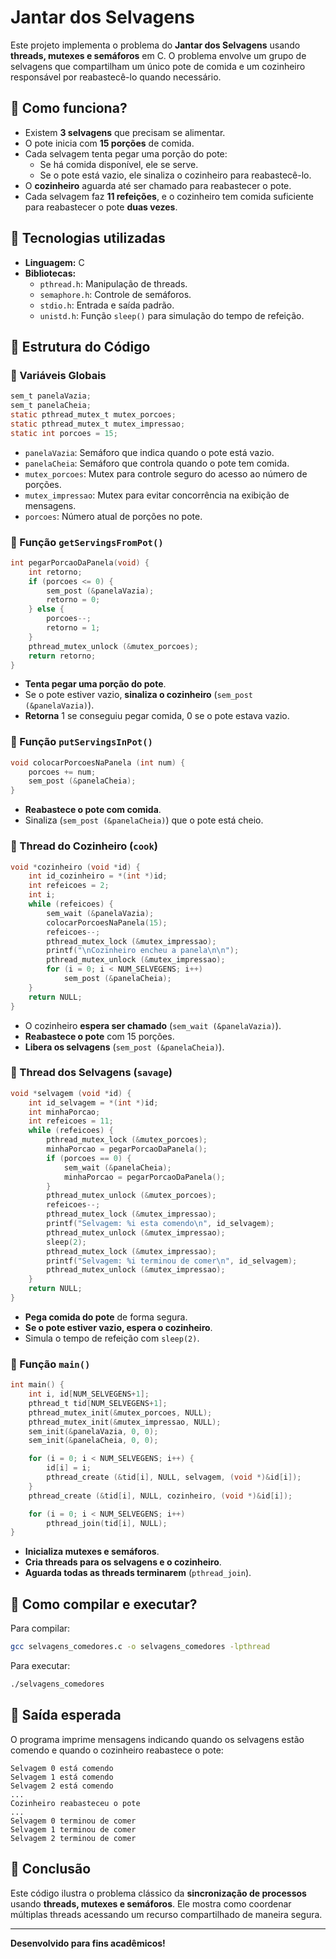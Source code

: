 # Jantar dos Selvagens

Este projeto implementa o problema do **Jantar dos Selvagens** usando **threads, mutexes e semáforos** em C. O problema envolve um grupo de selvagens que compartilham um único pote de comida e um cozinheiro responsável por reabastecê-lo quando necessário.

## 📌 Como funciona?

- Existem **3 selvagens** que precisam se alimentar.
- O pote inicia com **15 porções** de comida.
- Cada selvagem tenta pegar uma porção do pote:
  - Se há comida disponível, ele se serve.
  - Se o pote está vazio, ele sinaliza o cozinheiro para reabastecê-lo.
- O **cozinheiro** aguarda até ser chamado para reabastecer o pote.
- Cada selvagem faz **11 refeições**, e o cozinheiro tem comida suficiente para reabastecer o pote **duas vezes**.

## 📌 Tecnologias utilizadas

- **Linguagem:** C
- **Bibliotecas:**
  - `pthread.h`: Manipulação de threads.
  - `semaphore.h`: Controle de semáforos.
  - `stdio.h`: Entrada e saída padrão.
  - `unistd.h`: Função `sleep()` para simulação do tempo de refeição.

## 📌 Estrutura do Código

### 🔹 Variáveis Globais
```c
sem_t panelaVazia;
sem_t panelaCheia;
static pthread_mutex_t mutex_porcoes;
static pthread_mutex_t mutex_impressao;
static int porcoes = 15;
```
- `panelaVazia`: Semáforo que indica quando o pote está vazio.
- `panelaCheia`: Semáforo que controla quando o pote tem comida.
- `mutex_porcoes`: Mutex para controle seguro do acesso ao número de porções.
- `mutex_impressao`: Mutex para evitar concorrência na exibição de mensagens.
- `porcoes`: Número atual de porções no pote.

### 🔹 Função `getServingsFromPot()`
```c
int pegarPorcaoDaPanela(void) {
    int retorno;
    if (porcoes <= 0) {
        sem_post (&panelaVazia);
        retorno = 0;
    } else {
        porcoes--;
        retorno = 1;
    }
    pthread_mutex_unlock (&mutex_porcoes);
    return retorno;
}
```
- **Tenta pegar uma porção do pote**.
- Se o pote estiver vazio, **sinaliza o cozinheiro** (`sem_post (&panelaVazia)`).
- **Retorna** 1 se conseguiu pegar comida, 0 se o pote estava vazio.

### 🔹 Função `putServingsInPot()`
```c
void colocarPorcoesNaPanela (int num) {
    porcoes += num;
    sem_post (&panelaCheia);
}
```
- **Reabastece o pote com comida**.
- Sinaliza (`sem_post (&panelaCheia)`) que o pote está cheio.

### 🔹 Thread do Cozinheiro (`cook`)
```c
void *cozinheiro (void *id) {
    int id_cozinheiro = *(int *)id;
    int refeicoes = 2;
    int i;
    while (refeicoes) {
        sem_wait (&panelaVazia); 
        colocarPorcoesNaPanela(15);
        refeicoes--;
        pthread_mutex_lock (&mutex_impressao);
        printf("\nCozinheiro encheu a panela\n\n");
        pthread_mutex_unlock (&mutex_impressao);
        for (i = 0; i < NUM_SELVEGENS; i++)
            sem_post (&panelaCheia);
    }
    return NULL;
}
```
- O cozinheiro **espera ser chamado** (`sem_wait (&panelaVazia)`).
- **Reabastece o pote** com 15 porções.
- **Libera os selvagens** (`sem_post (&panelaCheia)`).

### 🔹 Thread dos Selvagens (`savage`)
```c
void *selvagem (void *id) {
    int id_selvagem = *(int *)id;
    int minhaPorcao;
    int refeicoes = 11;
    while (refeicoes) {
        pthread_mutex_lock (&mutex_porcoes);
        minhaPorcao = pegarPorcaoDaPanela();
        if (porcoes == 0) {
            sem_wait (&panelaCheia);
            minhaPorcao = pegarPorcaoDaPanela();
        }
        pthread_mutex_unlock (&mutex_porcoes);
        refeicoes--;
        pthread_mutex_lock (&mutex_impressao);
        printf("Selvagem: %i esta comendo\n", id_selvagem);
        pthread_mutex_unlock (&mutex_impressao);
        sleep(2);
        pthread_mutex_lock (&mutex_impressao);
        printf("Selvagem: %i terminou de comer\n", id_selvagem);
        pthread_mutex_unlock (&mutex_impressao);
    }
    return NULL;
}
```
- **Pega comida do pote** de forma segura.
- **Se o pote estiver vazio, espera o cozinheiro**.
- Simula o tempo de refeição com `sleep(2)`.

### 🔹 Função `main()`
```c
int main() {
    int i, id[NUM_SELVEGENS+1];
    pthread_t tid[NUM_SELVEGENS+1];
    pthread_mutex_init(&mutex_porcoes, NULL);
    pthread_mutex_init(&mutex_impressao, NULL);
    sem_init(&panelaVazia, 0, 0);
    sem_init(&panelaCheia, 0, 0);

    for (i = 0; i < NUM_SELVEGENS; i++) {
        id[i] = i;
        pthread_create (&tid[i], NULL, selvagem, (void *)&id[i]);
    }
    pthread_create (&tid[i], NULL, cozinheiro, (void *)&id[i]);

    for (i = 0; i < NUM_SELVEGENS; i++)
        pthread_join(tid[i], NULL);
}
```
- **Inicializa mutexes e semáforos**.
- **Cria threads para os selvagens e o cozinheiro**.
- **Aguarda todas as threads terminarem** (`pthread_join`).

## 📌 Como compilar e executar?

Para compilar:
```sh
gcc selvagens_comedores.c -o selvagens_comedores -lpthread
```

Para executar:
```sh
./selvagens_comedores
```

## 📌 Saída esperada
O programa imprime mensagens indicando quando os selvagens estão comendo e quando o cozinheiro reabastece o pote:
```
Selvagem 0 está comendo
Selvagem 1 está comendo
Selvagem 2 está comendo
...
Cozinheiro reabasteceu o pote
...
Selvagem 0 terminou de comer
Selvagem 1 terminou de comer
Selvagem 2 terminou de comer
```

## 📌 Conclusão
Este código ilustra o problema clássico da **sincronização de processos** usando **threads, mutexes e semáforos**. Ele mostra como coordenar múltiplas threads acessando um recurso compartilhado de maneira segura.

---
**Desenvolvido para fins acadêmicos!**

